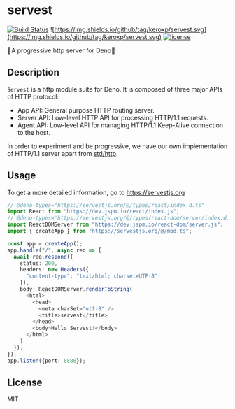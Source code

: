 # servest

[![Build Status](https://github.com/keroxp/servest/workflows/CI/badge.svg)](https://github.com/keroxp/servest/actions)
![https://img.shields.io/github/tag/keroxp/servest.svg](https://img.shields.io/github/tag/keroxp/servest.svg)
[![license](https://img.shields.io/github/license/keroxp/servest.svg)](https://github.com/keroxp/servest)

🌾A progressive http server for Deno🌾

## Description

`Servest` is a http module suite for Deno. It is composed of three major APIs of HTTP protocol:

- App API: General purpose HTTP routing server.
- Server API: Low-level HTTP API for processing HTTP/1.1 requests.
- Agent API: Low-level API for managing HTTP/1.1 Keep-Alive connection to the host.

In order to experiment and be progressive, we have our own implementation of HTTP/1.1 server apart from [std/http](https://deno.land/std/http).

## Usage

To get a more detailed information, go to https://servestjs.org

```ts
// @deno-types="https://servestjs.org/@/types/react/index.d.ts"
import React from "https://dev.jspm.io/react/index.js";
// @deno-types="https://servestjs.org/@/types/react-dom/server/index.d.ts"
import ReactDOMServer from "https://dev.jspm.io/react-dom/server.js";
import { createApp } from "https://servestjs.org/@/mod.ts";

const app = createApp();
app.handle("/", async req => {
  await req.respond({
    status: 200,
    headers: new Headers({
      "content-type": "text/html; charset=UTF-8"
    }),
    body: ReactDOMServer.renderToString(
      <html>
        <head>
          <meta charSet="utf-8" />
          <title>servest</title>
        </head>
        <body>Hello Servest!</body>
      </html>
    )
  });
});
app.listen({port: 8888});
```

## License

MIT
